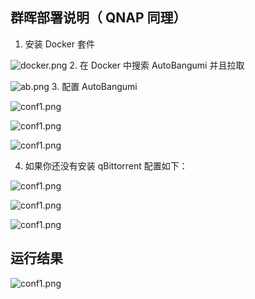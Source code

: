 ## 群晖部署说明（ QNAP 同理）

1. 安装 Docker 套件

![docker.png](https://tva1.sinaimg.cn/large/e6c9d24ely1h47zd8accwj20zc0u0wh4.jpg) 2. 在 Docker 中搜索 AutoBangumi 并且拉取

![ab.png](https://tva1.sinaimg.cn/large/e6c9d24ely1h47zd8zrv1j20zc0u0dka.jpg) 3. 配置 AutoBangumi

![conf1.png](https://tva1.sinaimg.cn/large/e6c9d24ely1h47zd8ludwj20wt0u0tam.jpg)

![conf1.png](https://tva1.sinaimg.cn/large/e6c9d24ely1h47zd8fxvyj20zj0u078i.jpg)

![conf1.png](https://tva1.sinaimg.cn/large/e6c9d24ely1h47zd7u8x6j20wm0u0mzy.jpg)

4. 如果你还没有安装 qBittorrent
   配置如下：

![conf1.png](https://tva1.sinaimg.cn/large/e6c9d24ely1h47zd7ohctj20zh0u0mzq.jpg)

![conf1.png](https://tva1.sinaimg.cn/large/e6c9d24ely1h47zd7h8bsj20wp0u040n.jpg)

![conf1.png](https://tva1.sinaimg.cn/large/e6c9d24ely1h47zd6cgovj20wt0u00uj.jpg)

## 运行结果

![conf1.png](https://tva1.sinaimg.cn/large/e6c9d24ely1h47zd65jcbj21bx0u07bf.jpg)
